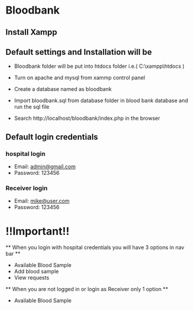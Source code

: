 # Bloodbank



## Install Xampp



## Default settings and Installation will be

* Bloodbank folder will be put into htdocs folder i.e.( C:\xampp\htdocs )

* Turn on apache and mysql from xammp control panel
* Create a database named as bloodbank
* Import bloodbank.sql from database folder in blood bank database and run the sql file
* Search http://localhost/bloodbank/index.php in the browser

## Default login credentials

### hospital login
  * Email: admin@gmail.com	
  * Password: 123456

### Receiver login
  * Email: mike@user.com	
  * Password: 123456

# !!Important!!

** When you login with hospital credentials you will have 3 options in nav bar **
  * Available Blood Sample
  * Add blood sample
  * View requests
  
** When you are not logged in or login as Receiver only 1 option **
  * Available Blood Sample

